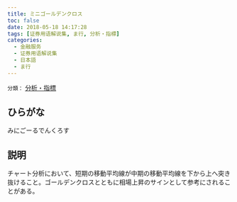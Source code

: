 ```yaml
---
title: ミニゴールデンクロス
toc: false
date: 2018-05-18 14:17:28
tags: [证券用语解说集, ま行, 分析・指標]
categories:
  - 金融服务
  - 证券用语解说集
  - 日本語
  - ま行
---
```


`分類：` [分析・指標](/tags/分析・指標/)

## ひらがな

みにごーるでんくろす

## 説明

チャート分析において、短期の移動平均線が中期の移動平均線を下から上へ突き抜けること。ゴールデンクロスとともに相場上昇のサインとして参考にされることがある。
